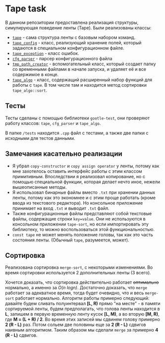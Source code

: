 # Tape task

В данном репозитории предоставлена реализация структуры, симулирующая поведение
ленты (Tape). 
Были реализованы классы:

- [`tape`](https://github.com/darrkeer/yadro-tape-task/blob/b16c2aeb786be432360c4ca5660af8c8d6f6011d/src/tape.h#L30) - сама структура ленты с базовым набором команд.
- [`tape_config`](https://github.com/darrkeer/yadro-tape-task/blob/b16c2aeb786be432360c4ca5660af8c8d6f6011d/src/tape.h#L9) - класс, реализующий хранение полей, который задаются в специальном конфигурационном файле.
- [`tape_exception`](https://github.com/darrkeer/yadro-tape-task/blob/cea1a8765c848bb697df7b52f0e6eb763efb4404/src/tape-utils.h#L17) - класс ошибок.
- [`cfg_parser`](https://github.com/darrkeer/yadro-tape-task/blob/cea1a8765c848bb697df7b52f0e6eb763efb4404/src/tape-utils.h#L27) - парсер конфигурационного файла
- [`tmp_path_creator`](https://github.com/darrkeer/yadro-tape-task/blob/b16c2aeb786be432360c4ca5660af8c8d6f6011d/src/tape-utils.h#L8) - вспомогательный класс, который создает папку со временными файлами в начале запуска, и удаляет её и все содержимое в конце.
- [`tape_algo`](https://github.com/darrkeer/yadro-tape-task/blob/cea1a8765c848bb697df7b52f0e6eb763efb4404/src/tape-algo.h#L5) - класс, содержащий расширенный набор функций для работы с `tape`. В том числе там и находится метод сортировки `tape_algo::sort`.

## Тесты

Тесты сделаны с помощью библиотеки `gootle-test`, они проверяют работу классов: `tape`, `cfg_parser` и `tape_algo`.

В папке `/tests` находится `.cpp` файл с тестами, а также две папки с исходными для тестов данными.

## Замечания касательно реализации

- Я убрал `copy-constructor` и `copy assign operator` у ленты, потому как мне захотелось оставить
интерфейс работы с этим классом примитивным. Впоследствии я реализовал копирование,
но с помощью специальной функции, которая делает нечто иное, нежели вышеописанные методы.
- Я использовал бинарные файлы вместо `.txt` при хранении данных ленты,
потому как это экономнее и с этим проще работать (кроме ввода из текстового редактора). 
Но консольное приложение принимает на вход `.txt` и выводит `.txt` файл.
- Также конфигурационные файлы представляют собой текстовые файлы,
содержащие строки `key=value`. Они не используются в консольном приложении `tape-sort`, но если импортировать эту библиотеку, то можно воспользоваться этой функциональностью. 
- `const tape` не может менять положение головы, так как это часть состояния ленты.
  (Обычный `tape`, разумеется, может).

## Сортировка

Реализована сортировка `merge-sort`, с некоторыми изменениями. Во время сортировки используется 2 дополнительных ленты (3 всего).

Хочется доказать, что сортировка действительно работает
~~оптимально~~ нормально, а именно за _O(n logn)_. 
Достаточно доказать, что `merge` работает за адекватное время, тогда
будет очевидно, что и весь `merge-sort` работает нормально.
Алгоритм работы примерно следующий: давайте будем сливать полуинтервал
**[L, R)** прямо "на месте" - в памяти сортируемой ленты,
будем предполагать, что голова ленты находится в **L**,
запишем в первую временную ленту кусок **[L, M)**,
а во вторую **[M, R)**, где **M = (L + R) / 2**. Во время этих записей
мы сдвинем голову примерно **2 (R - L)** раз. Потом сольем две половины еще
за **2 (R - L)** сдвигов наивным алгоритмом. Таким образом мы сделали
`merge` за примерно **4 (R - L)** сдвигов.

